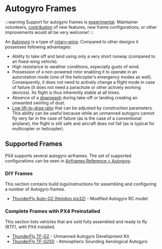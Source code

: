 # Autogyro Frames

<LinkedBadge type="warning" text="Experimental" url="../airframes/#experimental-vehicles"/>

:::warning
Support for autogyro frames is [experimental](../airframes/index.md#experimental-vehicles).
Maintainer volunteers, [contribution](../contribute/index.md) of new features, new frame configurations, or other improvements would all be very welcome!
:::

An [Autogyro](https://en.wikipedia.org/wiki/Autogyro) is a type of [rotary-wing](https://en.wikipedia.org/wiki/Rotorcraft).
Compared to other designs it possesses following advantages:

- Ability to take off and land using only a very short runway (compared to an fixed-wing vehicle).
- High resistance to weather conditions, especially gusts of wind.
- Possession of a non-powered rotor enabling it to operate in an autorotation mode (one of the helicopter’s emergency modes as well).
  Consequently, it does not need to actively change a flight mode in case of failure (it does not need a parachute or other actively working devices).
  Its flight is thus inherently stable at all times.
- Absence of a [downwash](https://en.wikipedia.org/wiki/Downwash) during take-off or landing creating an unwanted swirling of dust.
- [Low lift-to-drag ratio](https://en.wikipedia.org/wiki/Lift-to-drag_ratio) that can be adjusted by construction parameters.
  This ability can be useful because while an unmanned autogyro cannot fly very far in the case of failure (as is the case of a conventional airplane), the flight is still safe and aircraft does not fall (as is typical for multicopter or helicopter).

## Supported Frames

PX4 supports several autogyro airframes.
The set of supported configurations can be seen in [Airframes Reference > Autogyro](../airframes/airframe_reference.md#autogyro).

### DIY Frames

This section contains build logs/instructions for assembling and configuring a number of Autogyro frames.

- [ThunderFly Auto-G2 (Holybro pix32)](../frames_autogyro/thunderfly_auto_g2.md) - Modified Autogyro RC model

### Complete Frames with PX4 Preinstalled

This section lists vehicles that are sold fully assembled and ready to fly (RTF), with PX4 installed.

- [ThunderFly TF-G2](https://docs.thunderfly.cz/instruments/TF-G2) - Unmanned Autogyro Development Kit
- [ThunderFly TF-G250](https://docs.thunderfly.cz/instruments/TF-G250) - Atmospheric Sounding Aerological Autogyro
